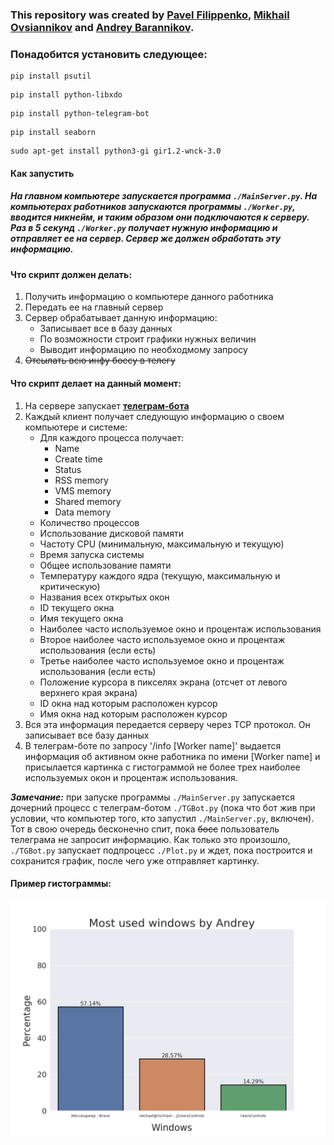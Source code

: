 ### This repository was created by [Pavel Filippenko](https://github.com/pavel-collab), [Mikhail Ovsiannikov](https://github.com/OAMichael) and [Andrey Barannikov](https://github.com/barannikovav).

### Понадобится установить следующее:
```console
pip install psutil
```
```console
pip install python-libxdo
```
```console
pip install python-telegram-bot
```
```console
pip install seaborn
```
```console
sudo apt-get install python3-gi gir1.2-wnck-3.0
```

#### Как запустить
##### На главном компьютере запускается программа `./MainServer.py`. На компьютерах работников запускаются программы `./Worker.py`, вводится никнейм, и таким образом они подключаются к серверу. Раз в 5 секунд `./Worker.py` получает нужную информацию и отправляет ее на сервер. Сервер же должен обработать эту информацию.


#### Что скрипт должен делать:
1. Получить информацию о компьютере данного работника
2. Передать ее на главный сервер
3. Сервер обрабатывает данную информацию:
	- Записывает все в базу данных
	- По возможности строит графики нужных величин
	- Выводит информацию по необходмому запросу
4. ~~Отсылать всю инфу боссу в телегу~~

#### Что скрипт делает на данный момент:
1. На сервере запускает [**телеграм-бота**](https://t.me/Conntrol_test_bot)
2. Каждый клиент получает следующую информацию о своем компьютере и системе:
	- Для каждого процесса получает:
		- Name
		- Create time
		- Status
		- RSS memory
		- VMS memory
		- Shared memory
		- Data memory
	- Количество процессов
	- Использование дисковой памяти
	- Частоту CPU (минимальную, максимальную и текущую)
	- Время запуска системы
	- Общее использование памяти
	- Температуру каждого ядра (текущую, максимальную и критическую)
	- Названия всех открытых окон
	- ID текущего окна
	- Имя текущего окна
	- Наиболее часто используемое окно и процентаж использования
	- Второе наиболее часто используемое окно и процентаж использования (если есть)
	- Третье наиболее часто используемое окно и процентаж использования (если есть)
	- Положение курсора в пикселях экрана (отсчет от левого верхнего края экрана)
	- ID окна над которым расположен курсор
	- Имя окна над которым расположен курсор
3. Вся эта информация передается серверу через TCP протокол. Он записывает все базу данных
4. В телеграм-боте по запросу '/info [Worker name]' выдается информация об активном окне работника по имени [Worker name] и присылается картинка с гистограммой не более трех наиболее используемых окон и процентаж использования.

***Замечание:*** при запуске программы `./MainServer.py` запускается дочерний процесс с телеграм-ботом `./TGBot.py` (пока что бот жив при условии, что компьютер того, кто запустил `./MainServer.py`, включен). Тот в свою очередь бесконечно спит, пока ~~босс~~ пользователь телеграма не запросит информацию. Как только это произошло, `./TGBot.py` запускает подпроцесс `./Plot.py` и ждет, пока построится и сохранится график, после чего уже отправляет картинку.


#### Пример гистограммы:

![Пример](./Graphs/WindowsAndrey.png)
